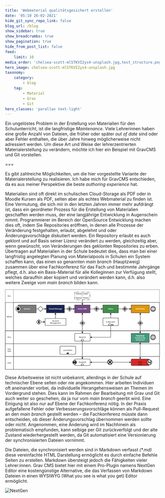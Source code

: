 ```yaml
---
title: 'Webmaterial qualitätsgesichert erstellen'
date: '05:10 26-02-2021'
hide_git_sync_repo_link: false
blog_url: /blog
show_sidebar: true
show_breadcrumbs: true
show_pagination: true
hide_from_post_list: false
feed:
    limit: 10
media_order: 'chelsea-scott-ml5TKVI2ys4-unsplash.jpg,test_structure.png'
hero_image: chelsea-scott-ml5TKVI2ys4-unsplash.jpg
taxonomy:
    category:
        - blog
    tag:
        - Material
        - Grav
        - Git
hero_classes: 'parallax text-light'
---
```


Ein ungelöstes Problem in der Erstellung von Materialien für den Schulunterricht, ist die langfristige _Maintenance_. Viele Lehrerinnen haben eine große Anzahl von Dateien, die früher oder später _out of date_ sind oder aber Fehler enthalten, die über Jahre hinweg möglicherweise nicht adressiert werden. Um diese Art und Weise der lehrerzentrierten Materialerstellung zu verändern, möchte ich hier ein Beispiel mit GravCMS und Git vorstellen. 

===

Es gibt zahlreiche Möglichkeiten, um die hier vorgestellte Variante der Materialerstellung zu realisieren. Ich habe mich für GravCMS entschieden, da es aus meiner Perspektive die beste _authoring experience_ hat. 

Materialien sind oft direkt im schulischen Cloud-Storage als PDF oder in Moodle Kursen als PDF, selten aber als echtes Webmaterial zu finden ist. Eine Vermutung, die sich mir in den letzten Jahren immer mehr aufdrängt ist, dass ein geordneter Prozess für die Erstellung von Materialien geschaffen werden muss, der eine langjährige Entwicklung in Augenschein nimmt. Programmierer im Bereich der OpenSource Entwicklung machen dies oft, indem Sie Repositories eröffnen, in denen alle Prozesse der Veränderung festgehalten, erlaubt, abgelehnt und oder Änderungsvorschläge diskutiert werden. Ein Repository erlaubt es auch geklont und auf Basis seiner Lizenz verändert zu werden, gleichzeitig aber, wenn gewünscht, von Veränderungen des geklonten Repositories zu erben. Übertragen auf Materialien in der Schule bedeutet dies, dass man bei einer langfristig angelegten Planung von Materialpools in Schulen ein System schaffen kann, das einen so genannten _main branch_ (Hauptzweig) zusammen über eine Fachkonferenz für das Fach und bestimmte Jahrgänge pflegt, d.h. also ein Basis-Material für alle Kolleginnen zur Verfügung stellt, welches daraufhin aber kopiert und verändert werden kann, d.h. also weitere Zweige vom _main branch_ bilden kann.

![](test_structure.png)

Diese Arbeitsweise ist nicht unbekannt, allerdings in der Schule auf technischer Ebene selten oder nie angekommen. Hier arbeiten Individuen oft aneinander vorbei, da individuelle Herangehensweisen an Themen im Vordergrund stehen. Dies kann im Rahmen der Bearbeitung mit Grav und Git auch weiter so geschehen, da ja nur vom _main branch_ geerbt wird. Eine Einigung ist also nur auf Ebene der Fachkonferenz nötig. In der Praxis aufgefallene Fehler oder Verbesserungsvorschläge können als Pull-Request an den _main branch_ gestellt werden – die Fachkonferenz müsste dann entscheiden, ob dieser Änderungsvorschlag übernommen werden sollte oder nicht. Angenommen, eine Änderung wird im Nachhinein als problematisch empfunden, kann selbige per Git zurückverfolgt und der alte Zustand wiederhergestellt werden, da Git automatisiert eine Versionierung der synchronisierten Dateien vornimmt. 

Die Dateien, die synchronisiert werden sind in Markdown verfasst _(*.md)_ diese vereinfachte HTML Darstellung ermöglicht es durch einfache Befehle Seiten zu erstellen. Markdown übersteigt jedoch die Fähigkeiten vieler Lehrer:innen. Grav CMS bietet hier mit einem Pro-Plugin namens NextGen Editor eine kostengünstige Alternative, die das Verfassen von Markdown Dateien in einen WYSIWYG (What you see is what you get) Editor ermöglicht. 

![NextGen](https://getgrav.org/user/pages/premium/nextgen-editor/markup.gif?g-fad0e05c)







